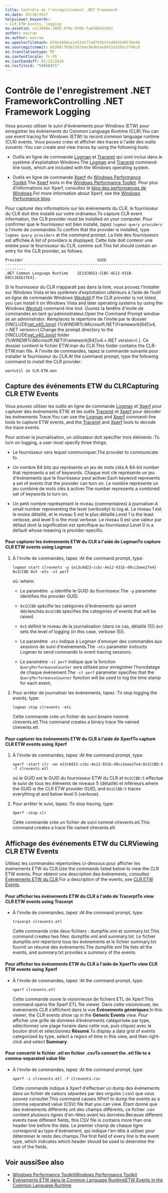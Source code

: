 ```yaml
---
title: Contrôle de l'enregistrement .NET Framework
ms.date: 03/30/2017
helpviewer_keywords:
- CLR ETW events, logging
ms.assetid: ce13088e-3095-4f0e-9f6b-fad30bbd3d41
author: mairaw
ms.author: mairaw
ms.openlocfilehash: 0f8e189dce2e5141f7a0743b37ed892540f3bb46
ms.sourcegitcommit: 6b308cf6d627d78ee36dbbae8972a310ac7fd6c8
ms.translationtype: MT
ms.contentlocale: fr-FR
ms.lasthandoff: 01/23/2019
ms.locfileid: "54656971"
---
```

# <a name="controlling-net-framework-logging"></a><span data-ttu-id="f2a93-102">Contrôle de l'enregistrement .NET Framework</span><span class="sxs-lookup"><span data-stu-id="f2a93-102">Controlling .NET Framework Logging</span></span>
<span data-ttu-id="f2a93-103">Vous pouvez utiliser le suivi d'événements pour Windows (ETW) pour enregistrer les événements du Common Language Runtime (CLR).</span><span class="sxs-lookup"><span data-stu-id="f2a93-103">You can use event tracing for Windows (ETW) to record common language runtime (CLR) events.</span></span> <span data-ttu-id="f2a93-104">Vous pouvez créer et afficher des traces à l'aide des outils suivants :</span><span class="sxs-lookup"><span data-stu-id="f2a93-104">You can create and view traces by using the following tools:</span></span>  
  
-   <span data-ttu-id="f2a93-105">Outils en ligne de commande [Logman](/windows-server/administration/windows-commands/logman) et [Tracerpt](/windows-server/administration/windows-commands/tracerpt_1) qui sont inclus dans le système d’exploitation Windows.</span><span class="sxs-lookup"><span data-stu-id="f2a93-105">The [Logman](/windows-server/administration/windows-commands/logman) and [Tracerpt](/windows-server/administration/windows-commands/tracerpt_1) command-line tools, which are included with the Windows operating system.</span></span>  
  
-   <span data-ttu-id="f2a93-106">Outils en ligne de commande [Xperf](/windows-hardware/test/wpt/xperf-command-line-reference) du [Windows Performance Toolkit](/windows-hardware/test/wpt/).</span><span class="sxs-lookup"><span data-stu-id="f2a93-106">The [Xperf](/windows-hardware/test/wpt/xperf-command-line-reference) tools in the [Windows Performance Toolkit](/windows-hardware/test/wpt/).</span></span> <span data-ttu-id="f2a93-107">Pour plus d’informations sur Xperf, consultez le [blog des performances de Windows](https://go.microsoft.com/fwlink/?LinkId=179509).</span><span class="sxs-lookup"><span data-stu-id="f2a93-107">For more information about Xperf, see the [Windows Performance blog](https://go.microsoft.com/fwlink/?LinkId=179509).</span></span>  
  
 <span data-ttu-id="f2a93-108">Pour capturer des informations sur les événements du CLR, le fournisseur du CLR doit être installé sur votre ordinateur.</span><span class="sxs-lookup"><span data-stu-id="f2a93-108">To capture CLR event information, the CLR provider must be installed on your computer.</span></span> <span data-ttu-id="f2a93-109">Pour confirmer que le fournisseur est bien installé, tapez `logman query providers` à l'invite de commandes.</span><span class="sxs-lookup"><span data-stu-id="f2a93-109">To confirm that the provider is installed, type `logman query providers` at the command prompt.</span></span> <span data-ttu-id="f2a93-110">La liste des fournisseurs est affichée.</span><span class="sxs-lookup"><span data-stu-id="f2a93-110">A list of providers is displayed.</span></span> <span data-ttu-id="f2a93-111">Cette liste doit contenir une entrée pour le fournisseur du CLR, comme suit.</span><span class="sxs-lookup"><span data-stu-id="f2a93-111">This list should contain an entry for the CLR provider, as follows.</span></span>  
  
```  
Provider                                 GUID  
-------------------------------------------------------------------------------  
.NET Common Language Runtime    {E13C0D23-CCBC-4E12-931B-D9CC2EEE27E4}.  
```  
  
 <span data-ttu-id="f2a93-112">Si le fournisseur du CLR n’apparaît pas dans la liste, vous pouvez l’installer sur Windows Vista et les systèmes d’exploitation ultérieurs à l’aide de l’outil en ligne de commande Windows [Wevtutil](/windows-server/administration/windows-commands/wevtutil).</span><span class="sxs-lookup"><span data-stu-id="f2a93-112">If the CLR provider is not listed, you can install it on Windows Vista and later operating systems by using the Windows [Wevtutil](/windows-server/administration/windows-commands/wevtutil) command-line tool.</span></span> <span data-ttu-id="f2a93-113">Ouvrez la fenêtre d'invite de commandes en tant qu'administrateur.</span><span class="sxs-lookup"><span data-stu-id="f2a93-113">Open the Command Prompt window as an administrator.</span></span> <span data-ttu-id="f2a93-114">Remplacez le répertoire de l’invite par le dossier [!INCLUDE[net_v40_long](../../../includes/net-v40-long-md.md)] (%WINDIR%\Microsoft.NET\Framework[64]\v4.\<.NET version>\).</span><span class="sxs-lookup"><span data-stu-id="f2a93-114">Change the prompt directory to the [!INCLUDE[net_v40_long](../../../includes/net-v40-long-md.md)] folder (%WINDIR%\Microsoft.NET\Framework[64]\v4.\<.NET version>\ ).</span></span> <span data-ttu-id="f2a93-115">Ce dossier contient le fichier ETW.man du CLR.</span><span class="sxs-lookup"><span data-stu-id="f2a93-115">This folder contains the CLR-ETW.man file.</span></span> <span data-ttu-id="f2a93-116">À l'invite de commandes, tapez la commande suivante pour installer le fournisseur du CLR.</span><span class="sxs-lookup"><span data-stu-id="f2a93-116">At the command prompt, type the following command to install the CLR provider:</span></span>  
  
 `wevtutil im CLR-ETW.man`  
  
## <a name="capturing-clr-etw-events"></a><span data-ttu-id="f2a93-117">Capture des événements ETW du CLR</span><span class="sxs-lookup"><span data-stu-id="f2a93-117">Capturing CLR ETW Events</span></span>  
 <span data-ttu-id="f2a93-118">Vous pouvez utiliser les outils en ligne de commande [Logman](/windows-server/administration/windows-commands/logman) et [Xperf](/windows-hardware/test/wpt/xperf-command-line-reference) pour capturer des événements ETW, et les outils [Tracerpt](/windows-server/administration/windows-commands/tracerpt_1) et [Xperf](/windows-hardware/test/wpt/xperf-command-line-reference) pour décoder les événements Trace.</span><span class="sxs-lookup"><span data-stu-id="f2a93-118">You can use the [Logman](/windows-server/administration/windows-commands/logman) and [Xperf](/windows-hardware/test/wpt/xperf-command-line-reference) command-line tools to capture ETW events, and the [Tracerpt](/windows-server/administration/windows-commands/tracerpt_1) and [Xperf](/windows-hardware/test/wpt/xperf-command-line-reference) tools to decode the trace events.</span></span>  
  
 <span data-ttu-id="f2a93-119">Pour activer la journalisation, un utilisateur doit spécifier trois éléments :</span><span class="sxs-lookup"><span data-stu-id="f2a93-119">To turn on logging, a user must specify three things:</span></span>  
  
-   <span data-ttu-id="f2a93-120">Le fournisseur vers lequel communiquer.</span><span class="sxs-lookup"><span data-stu-id="f2a93-120">The provider to communicate to.</span></span>  
  
-   <span data-ttu-id="f2a93-121">Un nombre 64 bits qui représente un jeu de mots clés.</span><span class="sxs-lookup"><span data-stu-id="f2a93-121">A 64-bit number that represents a set of keywords.</span></span> <span data-ttu-id="f2a93-122">Chaque mot clé représente un jeu d'événements que le fournisseur peut activer.</span><span class="sxs-lookup"><span data-stu-id="f2a93-122">Each keyword represents a set of events that the provider can turn on.</span></span> <span data-ttu-id="f2a93-123">Le nombre représente un jeu combiné de mots clés à activer.</span><span class="sxs-lookup"><span data-stu-id="f2a93-123">The number represents a combined set of keywords to turn on.</span></span>  
  
-   <span data-ttu-id="f2a93-124">Un petit nombre représentant le niveau (commentaires) à journaliser.</span><span class="sxs-lookup"><span data-stu-id="f2a93-124">A small number representing the level (verbosity) to log at.</span></span> <span data-ttu-id="f2a93-125">Le niveau 1 est le moins détaillé, et le niveau 5 est le plus détaillé.</span><span class="sxs-lookup"><span data-stu-id="f2a93-125">Level 1 is the least verbose, and level 5 is the most verbose.</span></span> <span data-ttu-id="f2a93-126">Le niveau 0 est une valeur par défaut dont la signification est spécifique au fournisseur.</span><span class="sxs-lookup"><span data-stu-id="f2a93-126">Level 0 is a default whose meaning is provider-specific.</span></span>  
  
#### <a name="to-capture-clr-etw-events-using-logman"></a><span data-ttu-id="f2a93-127">Pour capturer les événements ETW du CLR à l'aide de Logman</span><span class="sxs-lookup"><span data-stu-id="f2a93-127">To capture CLR ETW events using Logman</span></span>  
  
1.  <span data-ttu-id="f2a93-128">À l'invite de commandes, tapez :</span><span class="sxs-lookup"><span data-stu-id="f2a93-128">At the command prompt, type:</span></span>  
  
     `logman start clrevents -p {e13c0d23-ccbc-4e12-931b-d9cc2eee27e4} 0x1CCBD 0x5 -ets -ct perf`  
  
     <span data-ttu-id="f2a93-129">où :</span><span class="sxs-lookup"><span data-stu-id="f2a93-129">where:</span></span>  
  
    -   <span data-ttu-id="f2a93-130">Le paramètre `-p` identifie le GUID du fournisseur.</span><span class="sxs-lookup"><span data-stu-id="f2a93-130">The `-p` parameter identifies the provider GUID.</span></span>  
  
    -   <span data-ttu-id="f2a93-131">`0x1CCBD` spécifie les catégories d'événements qui seront déclenchés.</span><span class="sxs-lookup"><span data-stu-id="f2a93-131">`0x1CCBD` specifies the categories of events that will be raised.</span></span>  
  
    -   <span data-ttu-id="f2a93-132">`0x5` définit le niveau de la journalisation (dans ce cas, détaillé (5)).</span><span class="sxs-lookup"><span data-stu-id="f2a93-132">`0x5` sets the level of logging (in this case, verbose (5)).</span></span>  
  
    -   <span data-ttu-id="f2a93-133">Le paramètre `-ets` indique à Logman d'envoyer des commandes aux sessions de suivi d'événements.</span><span class="sxs-lookup"><span data-stu-id="f2a93-133">The `-ets` parameter instructs Logman to send commands to event tracing sessions.</span></span>  
  
    -   <span data-ttu-id="f2a93-134">Le paramètre `-ct perf` indique que la fonction `QueryPerformanceCounter` sera utilisée pour enregistrer l'horodatage de chaque événement.</span><span class="sxs-lookup"><span data-stu-id="f2a93-134">The `-ct perf` parameter specifies that the `QueryPerformanceCounter` function will be used to log the time stamp for each event.</span></span>  
  
2.  <span data-ttu-id="f2a93-135">Pour arrêter de journaliser les événements, tapez :</span><span class="sxs-lookup"><span data-stu-id="f2a93-135">To stop logging the events, type:</span></span>  
  
     `logman stop clrevents -ets`  
  
     <span data-ttu-id="f2a93-136">Cette commande crée un fichier de suivi binaire nommé clrevents.etl.</span><span class="sxs-lookup"><span data-stu-id="f2a93-136">This command creates a binary trace file named clrevents.etl.</span></span>  
  
#### <a name="to-capture-clr-etw-events-using-xperf"></a><span data-ttu-id="f2a93-137">Pour capturer les événements ETW du CLR à l’aide de Xperf</span><span class="sxs-lookup"><span data-stu-id="f2a93-137">To capture CLR ETW events using Xperf</span></span>  
  
1.  <span data-ttu-id="f2a93-138">À l'invite de commandes, tapez :</span><span class="sxs-lookup"><span data-stu-id="f2a93-138">At the command prompt, type:</span></span>  
  
     `xperf -start clr -on e13c0d23-ccbc-4e12-931b-d9cc2eee27e4:0x1CCBD:5 -f clrevents.etl`  
  
     <span data-ttu-id="f2a93-139">où le GUID est le GUID du fournisseur ETW du CLR et `0x1CCBD:5` effectue le suivi de tous les éléments de niveaux 5 (détaillé) et inférieurs.</span><span class="sxs-lookup"><span data-stu-id="f2a93-139">where the GUID is the CLR ETW provider GUID, and `0x1CCBD:5` traces everything at and below level 5 (verbose).</span></span>  
  
2.  <span data-ttu-id="f2a93-140">Pour arrêter le suivi, tapez :</span><span class="sxs-lookup"><span data-stu-id="f2a93-140">To stop tracing, type:</span></span>  
  
     `Xperf -stop clr`  
  
     <span data-ttu-id="f2a93-141">Cette commande crée un fichier de suivi nommé clrevents.etl.</span><span class="sxs-lookup"><span data-stu-id="f2a93-141">This command creates a trace file named clrevents.etl.</span></span>  
  
## <a name="viewing-clr-etw-events"></a><span data-ttu-id="f2a93-142">Affichage des événements ETW du CLR</span><span class="sxs-lookup"><span data-stu-id="f2a93-142">Viewing CLR ETW Events</span></span>  
 <span data-ttu-id="f2a93-143">Utilisez les commandes répertoriées ci-dessous pour afficher les événements ETW du CLR.</span><span class="sxs-lookup"><span data-stu-id="f2a93-143">Use the commands listed below to view the CLR ETW events.</span></span> <span data-ttu-id="f2a93-144">Pour obtenir une description des événements, consultez [Événements ETW du CLR](../../../docs/framework/performance/clr-etw-events.md).</span><span class="sxs-lookup"><span data-stu-id="f2a93-144">For a description of the events, see [CLR ETW Events](../../../docs/framework/performance/clr-etw-events.md).</span></span>  
  
#### <a name="to-view-clr-etw-events-using-tracerpt"></a><span data-ttu-id="f2a93-145">Pour afficher les événements ETW du CLR à l'aide de Tracerpt</span><span class="sxs-lookup"><span data-stu-id="f2a93-145">To view CLR ETW events using Tracerpt</span></span>  
  
-   <span data-ttu-id="f2a93-146">À l'invite de commandes, tapez :</span><span class="sxs-lookup"><span data-stu-id="f2a93-146">At the command prompt, type:</span></span>  
  
     `tracerpt clrevents.etl`  
  
     <span data-ttu-id="f2a93-147">Cette commande crée deux fichiers : dumpfile.xml et summary.txt.</span><span class="sxs-lookup"><span data-stu-id="f2a93-147">This command creates two files: dumpfile.xml and summary.txt.</span></span> <span data-ttu-id="f2a93-148">Le fichier dumpfile.xml répertorie tous les événements et le fichier summary.txt fournit un résumé des événements.</span><span class="sxs-lookup"><span data-stu-id="f2a93-148">The dumpfile.xml file lists all the events, and summary.txt provides a summary of the events.</span></span>  
  
#### <a name="to-view-clr-etw-events-using-xperf"></a><span data-ttu-id="f2a93-149">Pour afficher les événements ETW du CLR à l'aide de Xperf</span><span class="sxs-lookup"><span data-stu-id="f2a93-149">To view CLR ETW events using Xperf</span></span>  
  
-   <span data-ttu-id="f2a93-150">À l'invite de commandes, tapez :</span><span class="sxs-lookup"><span data-stu-id="f2a93-150">At the command prompt, type:</span></span>  
  
     `xperf clrevents.etl`  
  
     <span data-ttu-id="f2a93-151">Cette commande ouvre la visionneuse de fichiers ETL de Xperf.</span><span class="sxs-lookup"><span data-stu-id="f2a93-151">This command opens the Xperf ETL file viewer.</span></span> <span data-ttu-id="f2a93-152">Dans cette visionneuse, les événements CLR s’affichent dans la vue **Événements génériques**.</span><span class="sxs-lookup"><span data-stu-id="f2a93-152">In this viewer, the CLR events show up in the **Generic Events** view.</span></span> <span data-ttu-id="f2a93-153">Pour afficher une grille de données d’événements catégorisée par type, sélectionnez une plage horaire dans cette vue, puis cliquez avec le bouton droit et sélectionnez **Résumé**.</span><span class="sxs-lookup"><span data-stu-id="f2a93-153">To display a data grid of events categorized by type, select a region of time in this view, and then right-click and select **Summary**.</span></span>  
  
#### <a name="to-convert-the-etl-file-to-a-comma-separated-value-file"></a><span data-ttu-id="f2a93-154">Pour convertir le fichier .etl en fichier .csv</span><span class="sxs-lookup"><span data-stu-id="f2a93-154">To convert the .etl file to a comma-separated value file</span></span>  
  
-   <span data-ttu-id="f2a93-155">À l'invite de commandes, tapez :</span><span class="sxs-lookup"><span data-stu-id="f2a93-155">At the command prompt, type:</span></span>  
  
     `xperf -i clrevents.etl -f clrevents.csv`  
  
     <span data-ttu-id="f2a93-156">Cette commande indique à Xperf d’effectuer un dump des événements dans un fichier de valeurs séparées par des virgules (.csv) que vous pouvez consulter.</span><span class="sxs-lookup"><span data-stu-id="f2a93-156">This command causes XPerf to dump the events as a comma separated value (CSV) file that you can view.</span></span> <span data-ttu-id="f2a93-157">Étant donné que des événements différents ont des champs différents, ce fichier .csv contient plusieurs lignes d'en-têtes avant les données.</span><span class="sxs-lookup"><span data-stu-id="f2a93-157">Because different events have different fields, this CSV file is contains more than one header line before the data.</span></span> <span data-ttu-id="f2a93-158">Le premier champ de chaque ligne correspond au type d'événement, qui indique l'en-tête à utiliser pour déterminer le reste des champs.</span><span class="sxs-lookup"><span data-stu-id="f2a93-158">The first field of every line is the event type, which indicates which header should be used to determine the rest of the fields.</span></span>  
  
## <a name="see-also"></a><span data-ttu-id="f2a93-159">Voir aussi</span><span class="sxs-lookup"><span data-stu-id="f2a93-159">See also</span></span>
- [<span data-ttu-id="f2a93-160">Windows Performance Toolkit</span><span class="sxs-lookup"><span data-stu-id="f2a93-160">Windows Performance Toolkit</span></span>](/windows-hardware/test/wpt/)
- [<span data-ttu-id="f2a93-161">Événements ETW dans le Common Language Runtime</span><span class="sxs-lookup"><span data-stu-id="f2a93-161">ETW Events in the Common Language Runtime</span></span>](../../../docs/framework/performance/etw-events-in-the-common-language-runtime.md)
